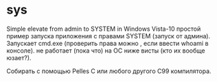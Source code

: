 # sys
Simple elevate from admin to SYSTEM in Windows Vista-10
простой пример запуска приложения с правами SYSTEM (запуск от админа). Запускает cmd.exe (проверить права можно , если ввести whoami в консоле). не работает (пока что) на ОС ниже висты (кто их вообще юзает?).

Собирать с помощью Pelles C или любого другого С99 компилятора.
